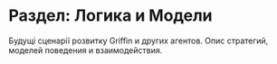 # Раздел: Логика и Модели

Будущі сценарії розвитку Griffin и других агентов. Опис стратегий, моделей поведения и взаимодействия.